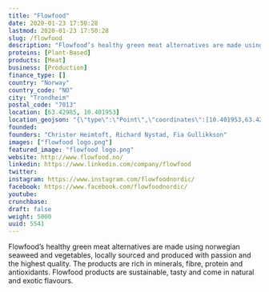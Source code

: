 ```yaml
---
title: "Flowfood"
date: 2020-01-23 17:50:28
lastmod: 2020-01-23 17:50:28
slug: /flowfood
description: "Flowfood’s healthy green meat alternatives are made using norwegian seaweed and vegetables, locally sourced and produced with passion and the highest quality. The products are rich in minerals, fibre, protein and antioxidants. Flowfood products are sustainable, tasty and come in natural and exotic flavours."
proteins: [Plant-Based]
products: [Meat]
business: [Production]
finance_type: []
country: "Norway"
country_code: "NO"
city: "Trondheim"
postal_code: "7013"
location: [63.42985, 10.401953]
location_geojson: "{\"type\":\"Point\",\"coordinates\":[10.401953,63.42985]}"
founded: 
founders: "Christer Heimtoft, Richard Nystad, Fia Gullikkson"
images: ["flowfood logo.png"]
featured_image: "flowfood logo.png"
website: http://www.flowfood.no/
linkedin: https://www.linkedin.com/company/flowfood
twitter: 
instagram: https://www.instagram.com/flowfoodnordic/
facebook: https://www.facebook.com/flowfoodnordic/
youtube: 
crunchbase: 
draft: false
weight: 5000
uuid: 5541
---
```

Flowfood’s healthy green meat alternatives are made using norwegian seaweed and vegetables, locally sourced and produced with passion and the highest quality. The products are rich in minerals, fibre, protein and antioxidants. Flowfood products are sustainable, tasty and come in natural and exotic flavours.
